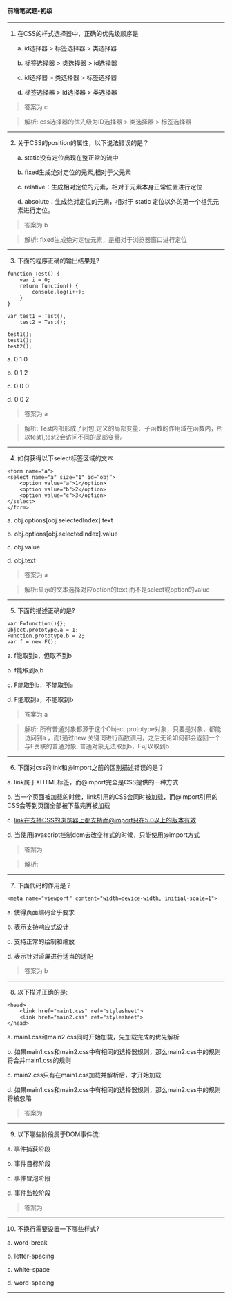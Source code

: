 #### 前端笔试题-初级
---

1.  在CSS的样式选择器中，正确的优先级顺序是

    a. id选择器 > 标签选择器 > 类选择器

    b. 标签选择器 > 类选择器 > id选择器

    c. id选择器 > 类选择器 > 标签选择器

    d. 标签选择器 > id选择器 > 类选择器

> 答案为 c

> 解析: css选择器的优先级为ID选择器 > 类选择器 > 标签选择器


---

2. 关于CSS的position的属性，以下说法错误的是？

    a. static没有定位出现在整正常的流中

    b. fixed生成绝对定位的元素,相对于父元素

    c. relative：生成相对定位的元素，相对于元素本身正常位置进行定位

    d. absolute：生成绝对定位的元素，相对于 static 定位以外的第一个祖先元素进行定位。

> 答案为  b

> 解析: fixed生成绝对定位元素，是相对于浏览器窗口进行定位

---

3. 下面的程序正确的输出结果是?

```
function Test() {
    var i = 0;
    return function() {
        console.log(i++);
    }
}
 
var test1 = Test(),
    test2 = Test();

test1();
test1();
test2();
```

a. 0 1 0 

b. 0 1 2

c. 0 0 0

d. 0 0 2

> 答案为 a

> 解析: Test内部形成了闭包,定义的局部变量、子函数的作用域在函数内，所以test1,test2会访问不同的局部变量。

---

4. 如何获得以下select标签区域的文本

```
<form name="a">
<select name="a" size="1" id=”obj”>
    <option value="a">1</option>
    <option value="b">2</option>
    <option value="c">3</option>
</select>
</form> 
```

a. obj.options[obj.selectedIndex].text

b. obj.options[obj.selectedIndex].value

c. obj.value

d. obj.text

> 答案为 a

> 解析:显示的文本选择对应option的text,而不是select或option的value

---

5. 下面的描述正确的是?

```
var F=function(){};
Object.prototype.a = 1;
Function.prototype.b = 2;
var f = new F();
```

a. f能取到a，但取不到b

b. f能取到a,b

c. F能取到b，不能取到a

d. F能取到a，不能取到b

> 答案为 a

> 解析: 所有普通对象都源于这个Object.prototype对象，只要是对象，都能访问到a ，而f通过new 关键词进行函数调用，之后无论如何都会返回一个与F关联的普通对象, 普通对象无法取到b，F可以取到b
---

6. 下面对css的link和@import之前的区别描述错误的是？

a. link属于XHTML标签，而@import完全是CSS提供的一种方式

b. 当一个页面被加载的时候，link引用的CSS会同时被加载，而@import引用的CSS会等到页面全部被下载完再被加载

c. link在支持CSS的浏览器上都支持而@import只在5.0以上的版本有效

d. 当使用javascript控制dom去改变样式的时候，只能使用@import方式

> 答案为

> 解析:

---

7. 下面代码的作用是？

```
<meta name="viewport" content="width=device-width, initial-scale=1">
```

a. 使得页面编码合乎要求

b. 表示支持响应式设计

c. 支持正常的绘制和缩放

d. 表示针对滚屏进行适当的适配

> 答案为 b

> 

---

8. 以下描述正确的是:

```
<head>
    <link href="main1.css" ref="stylesheet">
    <link href="main2.css" ref="stylesheet">
</head>
```

a. main1.css和main2.css同时开始加载，先加载完成的优先解析

b. 如果main1.css和main2.css中有相同的选择器规则，那么main2.css中的规则将合并main1.css的规则

c. main2.css只有在main1.css加载并解析后，才开始加载

d. 如果main1.css和main2.css中有相同的选择器规则，那么main2.css中的规则将被忽略

> 答案为

> 

---


9. 以下哪些阶段属于DOM事件流:

a. 事件捕获阶段

b. 事件目标阶段

c. 事件冒泡阶段

d. 事件监控阶段


>  答案为

>

---

10. 不换行需要设置一下哪些样式?

a. word-break

b. letter-spacing

c. white-space

d. word-spacing

>

>

---











